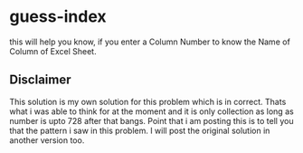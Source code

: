 # guess-index

this will help you know, if you enter a Column Number to know the Name of Column of Excel Sheet.
## Disclaimer
This solution is my own solution for this problem which is in correct. Thats what i was able to think for at the moment and it is only collection as long as number is upto 728 after that bangs.
Point that i am posting this is to tell you that the pattern i saw in this problem. I will post the original solution in another version too.
